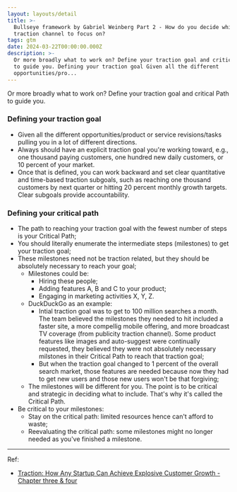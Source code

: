 ```yaml
---
layout: layouts/detail
title: >-
  Bullseye framework by Gabriel Weinberg Part 2 - How do you decide which
  traction channel to focus on?
tags: gtm
date: 2024-03-22T00:00:00.000Z
description: >-
  Or more broadly what to work on? Define your traction goal and critical Path
  to guide you. Defining your traction goal Given all the different
  opportunities/pro...
---
```

Or more broadly what to work on? Define your traction goal and critical Path to guide you.

### Defining your traction goal
* Given all the different opportunities/product or service revisions/tasks pulling you in a lot of different directions. 
* Always should have an explicit traction goal you're working toward, e.g., one thousand paying customers, one hundred new daily customers, or 10 percent of your market. 
* Once that is defined, you can work backward and set clear quantitative and time-based traction subgoals, such as reaching one thousand customers by next quarter or hitting 20 percent monthly growth targets. Clear subgoals provide accountability. 

### Defining your critical path
* The path to reaching your traction goal with the fewest number of steps is your Critical Path; 
* You should literally enumerate the intermediate steps (milestones) to get your traction goal; 
* These milestones need not be traction related, but they should be absolutely necessary to reach your goal; 
  * Milestones could be: 
    * Hiring these people; 
    * Adding features A, B and C to your product; 
    * Engaging in marketing activities X, Y, Z. 
  * DuckDuckGo as an example: 
    * Intial traction goal was to get to 100 million searches a month. The team believed the milestones they needed to hit included a faster site, a more compellig mobile offering, and more broadcast TV coverage (from publicity traction channel). Some product features like images and auto-suggest were continually requested, they believed they were not absolutely necessary milstones in their Critical Path to reach that traction goal; 
    * But when the traction goal changed to 1 percent of the overall search market, those features are needed because now they had to get new users and those new users won't be that forgiving; 
  * The milestones will be different for you. The point is to be critical and strategic in deciding what to include. That's why it's called the Critical Path. 
* Be critical to your milestones: 
  * Stay on the critical path: limited resources hence can't afford to waste; 
  * Reevaluating the critical path: some milestones might no longer needed as you've finished a milestone. 

---

Ref:
* <a href="https://www.amazon.com/Traction-Startup-Achieve-Explosive-Customer/dp/1591848369" target="_blank">Traction: How Any Startup Can Achieve Explosive Customer Growth - Chapter three & four</a>
